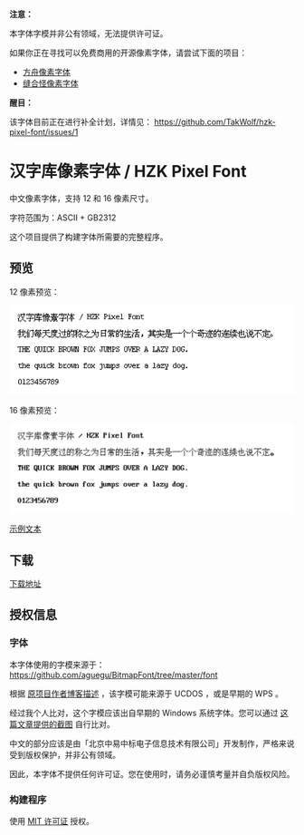 **注意：**

本字体字模并非公有领域，无法提供许可证。

如果你正在寻找可以免费商用的开源像素字体，请尝试下面的项目：

- [方舟像素字体](https://github.com/TakWolf/ark-pixel-font)
- [缝合怪像素字体](https://github.com/TakWolf/fusion-pixel-font)

**醒目：**

该字体目前正在进行补全计划，详情见： https://github.com/TakWolf/hzk-pixel-font/issues/1

# 汉字库像素字体 / HZK Pixel Font

中文像素字体，支持 12 和 16 像素尺寸。

字符范围为：ASCII + GB2312

这个项目提供了构建字体所需要的完整程序。

## 预览

12 像素预览：

![preview-12px.png](docs/preview-12px.png)

16 像素预览：

![preview-16px.png](docs/preview-16px.png)

[示例文本](https://hzk-pixel-font.takwolf.com)

## 下载

[下载地址](https://github.com/TakWolf/hzk-pixel-font/releases)

## 授权信息

### 字体

本字体使用的字模来源于：https://github.com/aguegu/BitmapFont/tree/master/font

根据 [原项目作者博客描述](https://web.archive.org/web/20161108093925/http://aguegu.net/?p=1279) ，该字模可能来源于 UCDOS ，或是早期的 WPS 。

经过我个人比对，这个字模应该出自早期的 Windows 系统字体。您可以通过 [这篇文章提供的截图](https://zhuanlan.zhihu.com/p/37334387) 自行比对。

中文的部分应该是由「北京中易中标电子信息技术有限公司」开发制作，严格来说受到版权保护，并非公有领域。

因此，本字体不提供任何许可证。您在使用时，请务必谨慎考量并自负版权风险。

### 构建程序

使用 [MIT 许可证](LICENSE) 授权。
